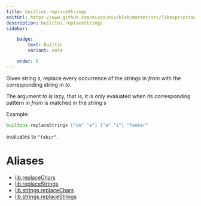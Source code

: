 ```yaml
---
title: builtins.replaceStrings
editUrl: https://www.github.com/nixos/nix/blob/master/src/libexpr/primops.cc
description: builtins.replaceStrings
sidebar:

    badge:
        text: Builtin
        variant: note

    order: 0
---
```


Given string *s*, replace every occurrence of the strings in *from*
with the corresponding string in *to*.

The argument *to* is lazy, that is, it is only evaluated when its corresponding pattern in *from* is matched in the string *s*

Example:

```nix
builtins.replaceStrings ["oo" "a"] ["a" "i"] "foobar"
```

evaluates to `"fabir"`.


# Aliases

- [lib.replaceChars](reference/lib/lib-replaceChars)
- [lib.replaceStrings](reference/lib/lib-replaceStrings)
- [lib.strings.replaceChars](reference/lib/strings/lib-strings-replaceChars)
- [lib.strings.replaceStrings](reference/lib/strings/lib-strings-replaceStrings)


